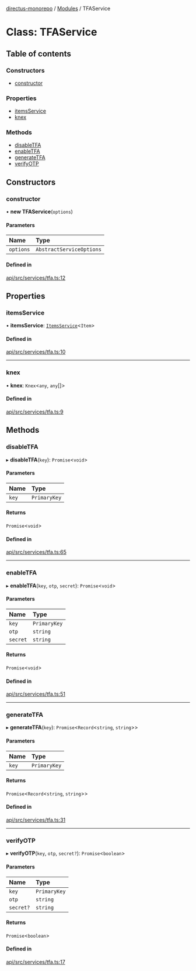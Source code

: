 [directus-monorepo](../README.md) / [Modules](../modules.md) / TFAService

# Class: TFAService

## Table of contents

### Constructors

- [constructor](TFAService.md#constructor)

### Properties

- [itemsService](TFAService.md#itemsservice)
- [knex](TFAService.md#knex)

### Methods

- [disableTFA](TFAService.md#disabletfa)
- [enableTFA](TFAService.md#enabletfa)
- [generateTFA](TFAService.md#generatetfa)
- [verifyOTP](TFAService.md#verifyotp)

## Constructors

### constructor

• **new TFAService**(`options`)

#### Parameters

| Name | Type |
| :------ | :------ |
| `options` | `AbstractServiceOptions` |

#### Defined in

[api/src/services/tfa.ts:12](https://github.com/directus/directus/blob/953c2f95d/api/src/services/tfa.ts#L12)

## Properties

### itemsService

• **itemsService**: [`ItemsService`](ItemsService.md)<`Item`\>

#### Defined in

[api/src/services/tfa.ts:10](https://github.com/directus/directus/blob/953c2f95d/api/src/services/tfa.ts#L10)

___

### knex

• **knex**: `Knex`<`any`, `any`[]\>

#### Defined in

[api/src/services/tfa.ts:9](https://github.com/directus/directus/blob/953c2f95d/api/src/services/tfa.ts#L9)

## Methods

### disableTFA

▸ **disableTFA**(`key`): `Promise`<`void`\>

#### Parameters

| Name | Type |
| :------ | :------ |
| `key` | `PrimaryKey` |

#### Returns

`Promise`<`void`\>

#### Defined in

[api/src/services/tfa.ts:65](https://github.com/directus/directus/blob/953c2f95d/api/src/services/tfa.ts#L65)

___

### enableTFA

▸ **enableTFA**(`key`, `otp`, `secret`): `Promise`<`void`\>

#### Parameters

| Name | Type |
| :------ | :------ |
| `key` | `PrimaryKey` |
| `otp` | `string` |
| `secret` | `string` |

#### Returns

`Promise`<`void`\>

#### Defined in

[api/src/services/tfa.ts:51](https://github.com/directus/directus/blob/953c2f95d/api/src/services/tfa.ts#L51)

___

### generateTFA

▸ **generateTFA**(`key`): `Promise`<`Record`<`string`, `string`\>\>

#### Parameters

| Name | Type |
| :------ | :------ |
| `key` | `PrimaryKey` |

#### Returns

`Promise`<`Record`<`string`, `string`\>\>

#### Defined in

[api/src/services/tfa.ts:31](https://github.com/directus/directus/blob/953c2f95d/api/src/services/tfa.ts#L31)

___

### verifyOTP

▸ **verifyOTP**(`key`, `otp`, `secret?`): `Promise`<`boolean`\>

#### Parameters

| Name | Type |
| :------ | :------ |
| `key` | `PrimaryKey` |
| `otp` | `string` |
| `secret?` | `string` |

#### Returns

`Promise`<`boolean`\>

#### Defined in

[api/src/services/tfa.ts:17](https://github.com/directus/directus/blob/953c2f95d/api/src/services/tfa.ts#L17)
